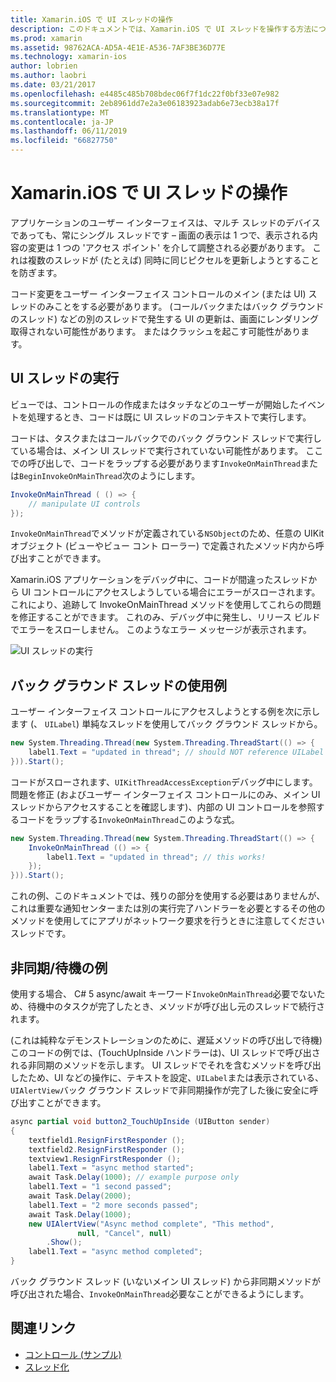 ```yaml
---
title: Xamarin.iOS で UI スレッドの操作
description: このドキュメントでは、Xamarin.iOS で UI スレッドを操作する方法について説明します。 UI スレッドの実行について説明します、バック グラウンド スレッドの使用例を提供し、非同期/待機を検査します。
ms.prod: xamarin
ms.assetid: 98762ACA-AD5A-4E1E-A536-7AF3BE36D77E
ms.technology: xamarin-ios
author: lobrien
ms.author: laobri
ms.date: 03/21/2017
ms.openlocfilehash: e4485c485b708bdec06f7f1dc22f0bf33e07e982
ms.sourcegitcommit: 2eb8961dd7e2a3e06183923adab6e73ecb38a17f
ms.translationtype: MT
ms.contentlocale: ja-JP
ms.lasthandoff: 06/11/2019
ms.locfileid: "66827750"
---
```

# <a name="working-with-the-ui-thread-in-xamarinios"></a>Xamarin.iOS で UI スレッドの操作

アプリケーションのユーザー インターフェイスは、マルチ スレッドのデバイスであっても、常にシングル スレッドです – 画面の表示は 1 つで、表示される内容の変更は 1 つの 'アクセス ポイント' を介して調整される必要があります。 これは複数のスレッドが (たとえば) 同時に同じピクセルを更新しようとすることを防ぎます。

コード変更をユーザー インターフェイス コントロールのメイン (または UI) スレッドのみことをする必要があります。 (コールバックまたはバック グラウンドのスレッド) などの別のスレッドで発生する UI の更新は、画面にレンダリング取得されない可能性があります。 またはクラッシュを起こす可能性があります。

## <a name="ui-thread-execution"></a>UI スレッドの実行

ビューでは、コントロールの作成またはタッチなどのユーザーが開始したイベントを処理するとき、コードは既に UI スレッドのコンテキストで実行します。

コードは、タスクまたはコールバックでのバック グラウンド スレッドで実行している場合は、メイン UI スレッドで実行されていない可能性があります。 ここでの呼び出しで、コードをラップする必要があります`InvokeOnMainThread`または`BeginInvokeOnMainThread`次のようにします。

```csharp
InvokeOnMainThread ( () => {
    // manipulate UI controls
});
```

`InvokeOnMainThread`でメソッドが定義されている`NSObject`のため、任意の UIKit オブジェクト (ビューやビュー コント ローラー) で定義されたメソッド内から呼び出すことができます。

Xamarin.iOS アプリケーションをデバッグ中に、コードが間違ったスレッドから UI コントロールにアクセスしようしている場合にエラーがスローされます。 これにより、追跡して InvokeOnMainThread メソッドを使用してこれらの問題を修正することができます。 これのみ、デバッグ中に発生し、リリース ビルドでエラーをスローしません。 このようなエラー メッセージが表示されます。

 ![](ui-thread-images/image10.png "UI スレッドの実行")

 <a name="Background_Thread_Example" />


## <a name="background-thread-example"></a>バック グラウンド スレッドの使用例

ユーザー インターフェイス コントロールにアクセスしようとする例を次に示します (、 `UILabel`) 単純なスレッドを使用してバック グラウンド スレッドから。

```csharp
new System.Threading.Thread(new System.Threading.ThreadStart(() => {
    label1.Text = "updated in thread"; // should NOT reference UILabel on background thread!
})).Start();
```

コードがスローされます、`UIKitThreadAccessException`デバッグ中にします。 問題を修正 (およびユーザー インターフェイス コントロールにのみ、メイン UI スレッドからアクセスすることを確認します)、内部の UI コントロールを参照するコードをラップする`InvokeOnMainThread`このような式。

```csharp
new System.Threading.Thread(new System.Threading.ThreadStart(() => {
    InvokeOnMainThread (() => {
        label1.Text = "updated in thread"; // this works!
    });
})).Start();
```

これの例、このドキュメントでは、残りの部分を使用する必要はありませんが、これは重要な通知センターまたは別の実行完了ハンドラーを必要とするその他のメソッドを使用してにアプリがネットワーク要求を行うときに注意してくださいスレッドです。

 <a name="Async_Await_Example" />


## <a name="asyncawait-example"></a>非同期/待機の例

使用する場合、 C# 5 async/await キーワード`InvokeOnMainThread`必要でないため、待機中のタスクが完了したとき、メソッドが呼び出し元のスレッドで続行されます。

(これは純粋なデモンストレーションのために、遅延メソッドの呼び出しで待機) このコードの例では、(TouchUpInside ハンドラーは)、UI スレッドで呼び出される非同期のメソッドを示します。 UI スレッドでそれを含むメソッドを呼び出したため、UI などの操作に、テキストを設定、`UILabel`または表示されている、`UIAlertView`バック グラウンド スレッドで非同期操作が完了した後に安全に呼び出すことができます。

```csharp
async partial void button2_TouchUpInside (UIButton sender)
{
    textfield1.ResignFirstResponder ();
    textfield2.ResignFirstResponder ();
    textview1.ResignFirstResponder ();
    label1.Text = "async method started";
    await Task.Delay(1000); // example purpose only
    label1.Text = "1 second passed";
    await Task.Delay(2000);
    label1.Text = "2 more seconds passed";
    await Task.Delay(1000);
    new UIAlertView("Async method complete", "This method", 
               null, "Cancel", null)
        .Show();
    label1.Text = "async method completed";
}
```

バック グラウンド スレッド (いないメイン UI スレッド) から非同期メソッドが呼び出された場合、`InvokeOnMainThread`必要なことができるようにします。


## <a name="related-links"></a>関連リンク

- [コントロール (サンプル)](https://developer.xamarin.com/samples/monotouch/Controls/)
- [スレッド化](~/ios/app-fundamentals/threading.md)
